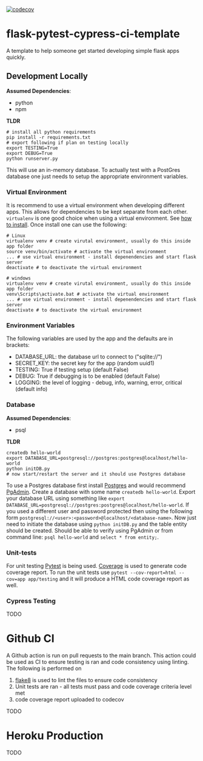 [![codecov](https://codecov.io/gh/fras2560/flask-pytest-cypress-ci-template/branch/main/graph/badge.svg?token=VLX345TQ0C)](https://codecov.io/gh/fras2560/flask-pytest-cypress-ci-template)
# flask-pytest-cypress-ci-template
A template to help someone get started developing simple flask apps quickly.

## Development Locally
**Assumed Dependencies**:
* python
* npm

**TLDR**
```
# install all python requirements
pip install -r requirements.txt
# export following if plan on testing locally
export TESTING=True
export DEBUG=True
python runserver.py
```
This will use an in-memory database. To actually test with a PostGres database one just needs to setup the appropriate environment variables.

### Virtual Environment
It is recommend to use a virtual environment when developing different apps. This allows for dependencies to be kept separate from each other. `virtualenv` is one good choice when using a virtual environment. See [how to install](https://virtualenv.pypa.io/en/latest/installation.html). Once install one can use the following:
```
# Linux
virtualenv venv # create virutal environment, usually do this inside app folder
source venv/bin/activate # activate the virtual environment
... # use virtual environment - install depenendencies and start flask server
deactivate # to deactivate the virtual environment
```
```
# windows
virtualenv venv # create virutal environment, usually do this inside app folder
venv\Scripts\activate.bat # activate the virtual environment
... # use virtual environment - install depenendencies and start flask server
deactivate # to deactivate the virtual environment
```
### Environment Variables
The following variables are used by the app and the defaults are in brackets:
* DATABASE_URL: the database url to connect to ("sqlite://")
* SECRET_KEY: the secret key for the app (random uuid1)
* TESTING: True if testing setup (default False)
* DEBUG: True if debugging is to be enabled (default False)
* LOGGING: the level of logging - debug, info, warning, error,  critical (default info)

### Database
**Assumed Dependencies**:
* psql

**TLDR**
```
createdb hello-world
export DATABASE_URL=postgresql://postgres:postgres@localhost/hello-world
python initDB.py
# now start/restart the server and it should use Postgres database
```
To use a Postgres database first install [Postgres](https://www.postgresql.org/download/) and would recommend [PgAdmin](https://www.pgadmin.org/download/). Create a database with some name `createdb hello-world`. Export your database URL using something like `export DATABASE_URL=postgresql://postgres:postgres@localhost/hello-world`. If you used a different user and password protected then using the following form `postgresql://<user>:<password>@localhost/<database-name>`. Now just need to initiate the database using `python initDB.py` and the table entity should be created. Should be able to verify using PgAdmin or from command line: `psql hello-world` and `select * from entity;`.

### Unit-tests
For unit testing [Pytest](https://docs.pytest.org/en/latest/) is being used. [Coverage](https://coverage.readthedocs.io/en/coverage-5.3.1/) is used to generate code coverage report. To run the unit tests use `pytest --cov-report=html --cov=app app/testing` and it will produce a HTML code coverage report as well.

### Cypress Testing
TODO

# Github CI
A Github action is run on pull requests to the main branch. This action could be used as CI to ensure testing is ran and code consistency using linting. The following is performed on

 1. [flake8](https://flake8.pycqa.org/en/latest/) is used to lint the files to ensure code consistency
 2. Unit tests are ran - all tests must pass and code coverage criteria level met
 3. code coverage report uploaded to codecov

TODO
# Heroku Production
TODO

